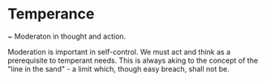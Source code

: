# Temperance
~ Moderaton in thought and action.

Moderation is important in self-control.
We must act and think as a prerequisite to temperant needs.
This is always aking to the concept of the "line in the sand" - a limit which, though easy breach, shall not be.
